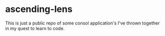 # ascending-lens

This is just a public repo of some consol application's I've thrown together in my quest to learn to code.
